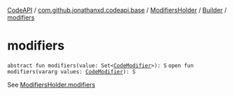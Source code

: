 [CodeAPI](../../../index.md) / [com.github.jonathanxd.codeapi.base](../../index.md) / [ModifiersHolder](../index.md) / [Builder](index.md) / [modifiers](.)

# modifiers

`abstract fun modifiers(value: Set<`[`CodeModifier`](../../-code-modifier/index.md)`>): S`
`open fun modifiers(vararg values: `[`CodeModifier`](../../-code-modifier/index.md)`): S`

See [ModifiersHolder.modifiers](../modifiers.md)

